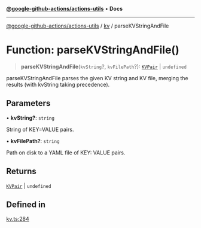 [**@google-github-actions/actions-utils**](../../README.md) • **Docs**

***

[@google-github-actions/actions-utils](../../modules.md) / [kv](../README.md) / parseKVStringAndFile

# Function: parseKVStringAndFile()

> **parseKVStringAndFile**(`kvString`?, `kvFilePath`?): [`KVPair`](../type-aliases/KVPair.md) \| `undefined`

parseKVStringAndFile parses the given KV string and KV file, merging the
results (with kvString taking precedence).

## Parameters

• **kvString?**: `string`

String of KEY=VALUE pairs.

• **kvFilePath?**: `string`

Path on disk to a YAML file of KEY: VALUE pairs.

## Returns

[`KVPair`](../type-aliases/KVPair.md) \| `undefined`

## Defined in

[kv.ts:284](https://github.com/google-github-actions/actions-utils/blob/main/src/kv.ts#L284)
